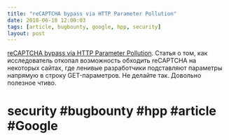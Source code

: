 ```yaml
---
title: "reCAPTCHA bypass via HTTP Parameter Pollution"
date: 2018-06-18 12:00:03
tags: [article, bugbounty, google, hpp, security]
layout: post
---
```


[reCAPTCHA bypass via HTTP Parameter Pollution](https://andresriancho.com/recaptcha-bypass-via-http-parameter-pollution/). Статья о том, как исследователь откопал возможность обходить reCAPTCHA на некоторых сайтах, где ленивые разработчики подставляют параметры напрямую в строку GET-параметров. Не делайте так. Довольно полезное чтиво.

# security #bugbounty #hpp #article #Google
